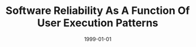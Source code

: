---
title: "Software Reliability As A Function Of User Execution Patterns"
date: 1999-01-01
venue: "32nd Annual Hawaii International Conference on System Sciences (HICSS-32), January 5-8, 1999, Maui, Hawaii, USA"
paperurl: https://doi.org/10.1109/HICSS.1999.772984
authors: "John C Munson and Sebastian G Elbaum"
awards: ""
---